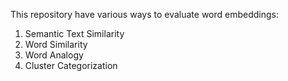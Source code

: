 This repository have various ways to evaluate word embeddings:
1. Semantic Text Similarity
2. Word Similarity
3. Word Analogy
4. Cluster Categorization
